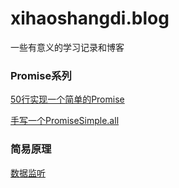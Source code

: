 # xihaoshangdi.blog
一些有意义的学习记录和博客

### Promise系列

[50行实现一个简单的Promise](https://github.com/xihaoshangdi/xihaoshangdi.blog/issues/1)

[手写一个PromiseSimple.all](https://github.com/xihaoshangdi/xihaoshangdi.blog/issues/2)


### 简易原理

[数据监听](https://github.com/xihaoshangdi/xihaoshangdi.blog/issues/4)
